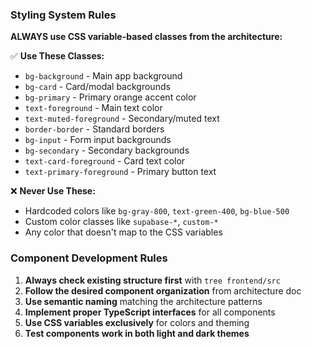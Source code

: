### Styling System Rules

**ALWAYS use CSS variable-based classes from the architecture:**

✅ **Use These Classes:**
- `bg-background` - Main app background
- `bg-card` - Card/modal backgrounds  
- `bg-primary` - Primary orange accent color
- `text-foreground` - Main text color
- `text-muted-foreground` - Secondary/muted text
- `border-border` - Standard borders
- `bg-input` - Form input backgrounds
- `bg-secondary` - Secondary backgrounds
- `text-card-foreground` - Card text color
- `text-primary-foreground` - Primary button text

❌ **Never Use These:**
- Hardcoded colors like `bg-gray-800`, `text-green-400`, `bg-blue-500`
- Custom color classes like `supabase-*`, `custom-*`
- Any color that doesn't map to the CSS variables

### Component Development Rules

1. **Always check existing structure first** with `tree frontend/src`
2. **Follow the desired component organization** from architecture doc
3. **Use semantic naming** matching the architecture patterns
4. **Implement proper TypeScript interfaces** for all components
5. **Use CSS variables exclusively** for colors and theming
6. **Test components work in both light and dark themes**